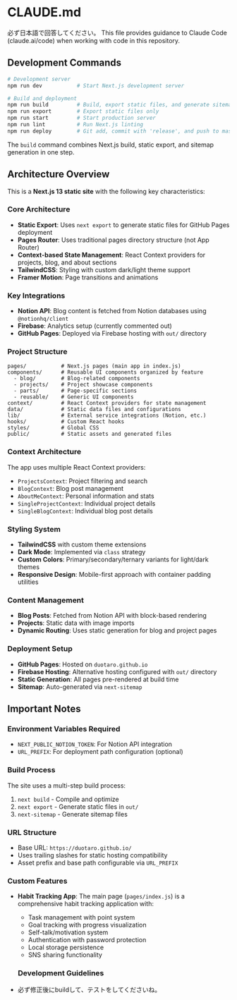 # CLAUDE.md
必ず日本語で回答してください。
This file provides guidance to Claude Code (claude.ai/code) when working with code in this repository.

## Development Commands

```bash
# Development server
npm run dev           # Start Next.js development server

# Build and deployment
npm run build         # Build, export static files, and generate sitemap
npm run export        # Export static files only
npm run start         # Start production server
npm run lint          # Run Next.js linting
npm run deploy        # Git add, commit with 'release', and push to master
```

The `build` command combines Next.js build, static export, and sitemap generation in one step.

## Architecture Overview

This is a **Next.js 13 static site** with the following key characteristics:

### Core Architecture
- **Static Export**: Uses `next export` to generate static files for GitHub Pages deployment
- **Pages Router**: Uses traditional pages directory structure (not App Router)
- **Context-based State Management**: React Context providers for projects, blog, and about sections
- **TailwindCSS**: Styling with custom dark/light theme support
- **Framer Motion**: Page transitions and animations

### Key Integrations
- **Notion API**: Blog content is fetched from Notion databases using `@notionhq/client`
- **Firebase**: Analytics setup (currently commented out)
- **GitHub Pages**: Deployed via Firebase hosting with `out/` directory

### Project Structure
```
pages/           # Next.js pages (main app in index.js)
components/      # Reusable UI components organized by feature
  - blog/        # Blog-related components
  - projects/    # Project showcase components
  - parts/       # Page-specific sections
  - reusable/    # Generic UI components
context/         # React Context providers for state management
data/            # Static data files and configurations
lib/             # External service integrations (Notion, etc.)
hooks/           # Custom React hooks
styles/          # Global CSS
public/          # Static assets and generated files
```

### Context Architecture
The app uses multiple React Context providers:
- `ProjectsContext`: Project filtering and search
- `BlogContext`: Blog post management
- `AboutMeContext`: Personal information and stats
- `SingleProjectContext`: Individual project details
- `SingleBlogContext`: Individual blog post details

### Styling System
- **TailwindCSS** with custom theme extensions
- **Dark Mode**: Implemented via `class` strategy
- **Custom Colors**: Primary/secondary/ternary variants for light/dark themes
- **Responsive Design**: Mobile-first approach with container padding utilities

### Content Management
- **Blog Posts**: Fetched from Notion API with block-based rendering
- **Projects**: Static data with image imports
- **Dynamic Routing**: Uses static generation for blog and project pages

### Deployment Setup
- **GitHub Pages**: Hosted on `duotaro.github.io`
- **Firebase Hosting**: Alternative hosting configured with `out/` directory
- **Static Generation**: All pages pre-rendered at build time
- **Sitemap**: Auto-generated via `next-sitemap`

## Important Notes

### Environment Variables Required
- `NEXT_PUBLIC_NOTION_TOKEN`: For Notion API integration
- `URL_PREFIX`: For deployment path configuration (optional)

### Build Process
The site uses a multi-step build process:
1. `next build` - Compile and optimize
2. `next export` - Generate static files in `out/`
3. `next-sitemap` - Generate sitemap files

### URL Structure
- Base URL: `https://duotaro.github.io/`
- Uses trailing slashes for static hosting compatibility
- Asset prefix and base path configurable via `URL_PREFIX`

### Custom Features
- **Habit Tracking App**: The main page (`pages/index.js`) is a comprehensive habit tracking application with:
  - Task management with point system
  - Goal tracking with progress visualization
  - Self-talk/motivation system
  - Authentication with password protection
  - Local storage persistence
  - SNS sharing functionality

  ### Development Guidelines
- 必ず修正後にbuildして、テストをしてくださいね。